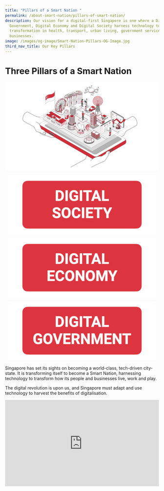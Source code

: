 ```yaml
---
title: "Pillars of a Smart Nation "
permalink: /about-smart-nation/pillars-of-smart-nation/
description: Our vision for a digital-first Singapore is one where a Digital
  Government, Digital Economy and Digital Society harness technology to effect
  transformation in health, transport, urban living, government services and
  businesses.
image: /images/og-image/Smart-Nation-Pillars-OG-Image.jpg
third_nav_title: Our Key Pillars
---
```

# Three Pillars of a Smart Nation
![Three Pillars of a Smart Nation](/images/abt-smart-nation/Smart_Nation_Pillars.jpg)

<div class="row">
	<div class="col" style="margin: 10px;"> 
		<a href="/about-smart-nation/digital-society"><img src="/images/abt-smart-nation/Digital_Society_Button.jpg" alt="Digital Society"></a></div>
	<div class="col" style="margin: 10px;">  
		<a href="/about-smart-nation/digital-economy"><img src="/images/abt-smart-nation/Digital_Economy_Button.jpg" alt="Digital Economy"></a></div>
	<div class="col" style="margin: 10px;"> 
		<a href="/about-smart-nation/digital-government"><img src="/images/abt-smart-nation/Digital_Government_Button.jpg" alt="Digital Government"></a></div>
	</div>
	
Singapore has set its sights on becoming a world-class, tech-driven city-state. It is transforming itself to become a Smart Nation, harnessing technology to transform how its people and businesses live, work and play.  
  
The digital revolution is upon us, and Singapore must adapt and use technology to harvest the benefits of digitalisation.

<div style="max-width: 1280px">
    <div
        style="
            height: 0;
            overflow: hidden;
            position: relative;
            padding-bottom: 56.25%;
        "
    >
        <iframe
            src="https://www.youtube.com/embed/DJmoy41mWDQ" 
            height="720"
            width="1280"
            frameborder="0"
            title="YouTube video player"
            allow="accelerometer; autoplay; clipboard-write; encrypted-media; gyroscope; picture-in-picture"
            style="
                top: 0;
                left: 0;
                right: 0;
                bottom: 0;
                height: 100%;
                border: none;
                max-width: 100%;
                position: absolute;
            "
        ></iframe>
    </div>
</div>
